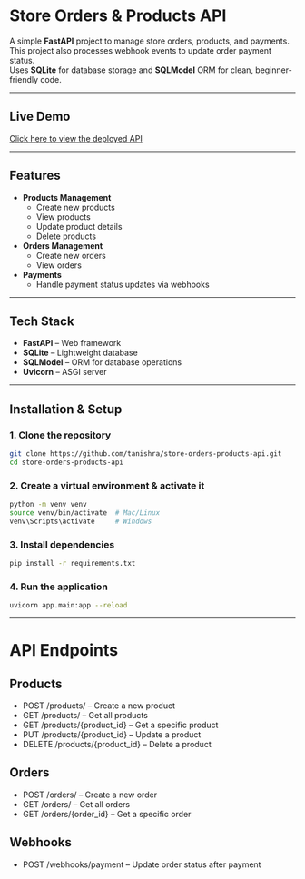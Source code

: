 # Store Orders & Products API

A simple **FastAPI** project to manage store orders, products, and payments.  
This project also processes webhook events to update order payment status.  
Uses **SQLite** for database storage and **SQLModel** ORM for clean, beginner-friendly code.

--- 
## Live Demo
[Click here to view the deployed API](https://your-deployed-link.com)

---

## Features
- **Products Management**
  - Create new products
  - View products 
  - Update product details
  - Delete products
- **Orders Management**
  - Create new orders
  - View orders
- **Payments**
  - Handle payment status updates via webhooks

---

## Tech Stack
- **FastAPI** – Web framework
- **SQLite** – Lightweight database
- **SQLModel** – ORM for database operations
- **Uvicorn** – ASGI server

--- 

## Installation & Setup

### 1. Clone the repository
```bash
git clone https://github.com/tanishra/store-orders-products-api.git
cd store-orders-products-api
```

### 2. Create a virtual environment & activate it
```bash
python -m venv venv
source venv/bin/activate  # Mac/Linux
venv\Scripts\activate     # Windows
```

### 3. Install dependencies
```bash
pip install -r requirements.txt
```

### 4. Run the application
```bash
uvicorn app.main:app --reload
```

---

# API Endpoints
## Products
- POST /products/ – Create a new product
- GET /products/ – Get all products
- GET /products/{product_id} – Get a specific product
- PUT /products/{product_id} – Update a product
- DELETE /products/{product_id} – Delete a product
## Orders
- POST /orders/ – Create a new order
- GET /orders/ – Get all orders
- GET /orders/{order_id} – Get a specific order
## Webhooks
- POST /webhooks/payment – Update order status after payment

